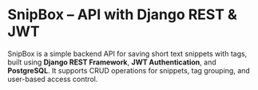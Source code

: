# SnipBox – API with Django REST & JWT

SnipBox is a simple backend API for saving short text snippets with tags, built using **Django REST Framework**, **JWT Authentication**, and **PostgreSQL**. It supports CRUD operations for snippets, tag grouping, and user-based access control.
